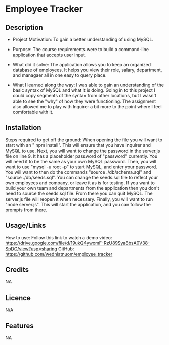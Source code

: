 
# Employee Tracker

## Description

- Project Motivation: To gain a better understanding of using MySQL.

- Purpose: The course requirements were to build a command-line application that accepts user input.

- What did it solve: The application allows you to keep an organized database of employees. It helps you view their role, salary, department, and managaer all in one easy to query place.

- What I learned along the way: I was able to gain an understanding of the basic syntax of MySQL and what it is doing. Going in to this project I could copy segments of the syntax from other locations, but I wasn't able to see the "why" of how they were functioning. The assignment also allowed me to play with Inquirer a bit more to the point where I feel comfortable with it.

## Installation

Steps required to get off the ground: When opening the file you will want to start with an " npm install". This will ensure that you have inquirer and MySQL to use. Next, you will want to change the password in the server.js file on line 9. It has a placeholder password of "password" currently. You will need it to be the same as your own MySQL password. Then, you will want to use "mysql -u root -p" to start MySQL, and enter your password. You will want to then do the commands "source ./db/schema.sql" and "source ./db/seeds.sql". You can change the seeds.sql file to reflect your own employees and company, or leave it as is for testing. If you want to build your own team and departments from the application then you don't need to source the seeds.sql file. From there you can quit MySQL. The server.js file will reopen it when necessary. Finally, you will want to run "node server.js". This will start the application, and you can follow the prompts from there.

## Usage/Links

How to use: Follow this link to watch a demo video: https://drive.google.com/file/d/19ukQ4ywomF-RzU89Sya8bsA0V38-SpDG/view?usp=sharing
GitHub: https://github.com/wedniatnuom/employee_tracker

## Credits

NA

## Licence

N/A

## Features

NA
